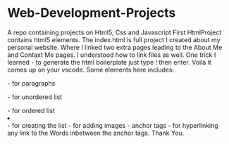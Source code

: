 # Web-Development-Projects
 A repo containing projects on Html5, Css and Javascript
First HtmlProject contains html5 elements.
The index.html is full project I created about my personal website. Where I linked two extra pages leading to the About Me and Contaxt Me pages. 
I understood how to link files as well.
One trick I learned - to generate the html boilerplate just type ! then enter. Voila it comes up on your vscode.
Some elements here includes: 
<p></p> - for paragraphs
<ul></ul>- for unordered list 
<ol></ol> - for ordered list
<li></li> - for creating the list 
<img src>- for adding images
<a></a> - anchor tags 
<a href></a>- for hyperlinking any link to the Words inbetween the anchor tags.
Thank You.